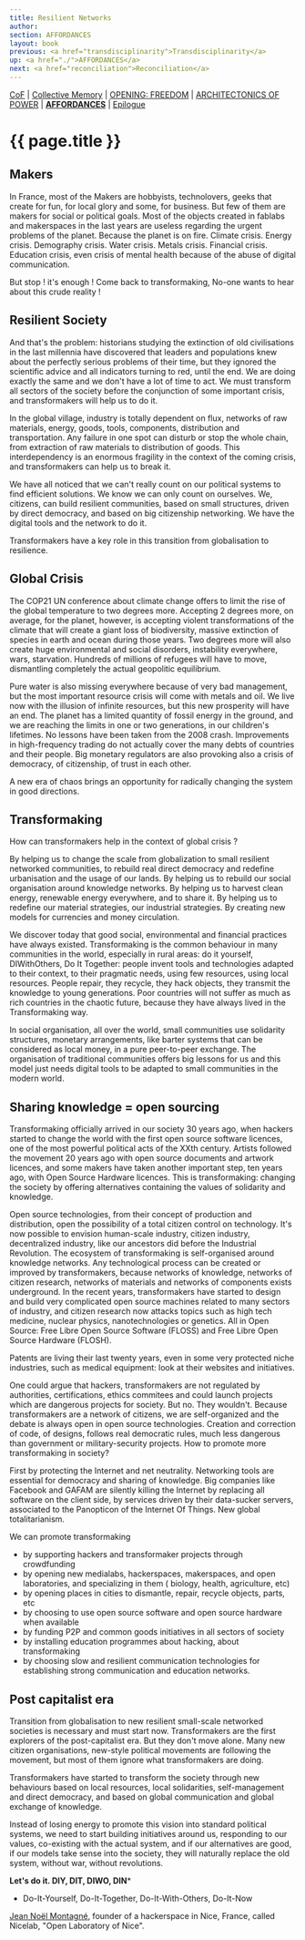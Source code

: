 ```yaml
---
title: Resilient Networks
author: 
section: AFFORDANCES
layout: book
previous: <a href="transdisciplinarity">Transdisciplinarity</a>
up: <a href="./">AFFORDANCES</a>
next: <a href="reconciliation">Reconciliation</a>
---
```


[CoF][c0] | [Collective Memory][c1] | [OPENING: FREEDOM][c2] | [ARCHITECTONICS OF POWER][c3] | __[AFFORDANCES][c4]__ | [Epilogue][c5]

[c0]: /book "Cost of Freedom"
[c1]: /book/collective-memory
[c2]: /book/opening:freedom
[c3]: /book/architectonics-of-power
[c4]: /book/affordances
[c5]: /book/epilogue

# {{ page.title }}

## Makers

In France, most of the Makers are hobbyists, technolovers, geeks that
create for fun, for local glory and some, for business. But few of
them are makers for social or political goals. Most of the objects
created in fablabs and makerspaces in the last years are useless
regarding the urgent problems of the planet. Because the planet is on
fire. Climate crisis. Energy crisis. Demography crisis. Water
crisis. Metals crisis. Financial crisis. Education crisis, even crisis
of mental health because of the abuse of digital communication.

But stop ! it's enough ! Come back to transformaking, No-one wants to
hear about this crude reality !

## Resilient Society

And that's the problem: historians studying the extinction of old
civilisations in the last millennia have discovered that leaders and
populations knew about the perfectly serious problems of their time,
but they ignored the scientific advice and all indicators turning to
red, until the end. We are doing exactly the same and we don't have a
lot of time to act. We must transform all sectors of the society
before the conjunction of some important crisis, and transformakers
will help us to do it.

In the global village, industry is totally dependent on flux, networks
of raw materials, energy, goods, tools, components, distribution and
transportation. Any failure in one spot can disturb or stop the whole
chain, from extraction of raw materials to distribution of goods. This
interdependency is an enormous fragility in the context of the coming
crisis, and transformakers can help us to break it.

We have all noticed that we can't really count on our political
systems to find efficient solutions. We know we can only count on
ourselves. We, citizens, can build resilient communities, based on
small structures, driven by direct democracy, and based on big
citizenship networking.  We have the digital tools and the network to
do it.

Transformakers have a key role in this transition from globalisation
to resilience.

## Global Crisis

The COP21 UN conference about climate change offers to limit the rise
of the global temperature to two degrees more. Accepting 2 degrees
more, on average, for the planet, however, is accepting violent
transformations of the climate that will create a giant loss of
biodiversity, massive extinction of species in earth and ocean during
those years. Two degrees more will also create huge environmental and
social disorders, instability everywhere, wars, starvation.  Hundreds
of millions of refugees will have to move, dismantling completely the
actual geopolitic equilibrium.

Pure water is also missing everywhere because of very bad management,
but the most important resource crisis will come with metals and
oil. We live now with the illusion of infinite resources, but this new
prosperity will have an end. The planet has a limited quantity of
fossil energy in the ground, and we are reaching the limits in one or
two generations, in our children's lifetimes. No lessons have been
taken from the 2008 crash. Improvements in high-frequency trading do
not actually cover the many debts of countries and their people. Big
monetary regulators are also provoking also a crisis of democracy, of
citizenship, of trust in each other.

A new era of chaos brings an opportunity for radically changing the
system in good directions.

## Transformaking

How can transformakers help in the context of global crisis ?

By helping us to change the scale from globalization to small
resilient networked communities, to rebuild real direct democracy and
redefine urbanisation and the usage of our lands. By helping us to
rebuild our social organisation around knowledge networks.  By helping
us to harvest clean energy, renewable energy everywhere, and to share
it. By helping us to redefine our material strategies, our industrial
strategies. By creating new models for currencies and money
circulation.

We discover today that good social, environmental and financial
practices have always existed. Transformaking is the common behaviour
in many communities in the world, especially in rural areas: do it
yourself, DIWithOthers, Do It Together: people invent tools and
technologies adapted to their context, to their pragmatic needs, using
few resources, using local resources. People repair, they recycle,
they hack objects, they transmit the knowledge to young
generations. Poor countries will not suffer as much as rich countries
in the chaotic future, because they have always lived in the
Transformaking way.

In social organisation, all over the world, small communities use
solidarity structures, monetary arrangements, like barter systems that
can be considered as local money, in a pure peer-to-peer exchange. The
organisation of traditional communities offers big lessons for us and
this model just needs digital tools to be adapted to small communities
in the modern world.

## Sharing knowledge = open sourcing

Transformaking officially arrived in our society 30 years ago, when
hackers started to change the world with the first open source
software licences, one of the most powerful political acts of the XXth
century. Artists followed the movement 20 years ago with open source
documents and artwork licences, and some makers have taken another
important step, ten years ago, with Open Source Hardware
licences. This is transformaking: changing the society by offering
alternatives containing the values of solidarity and knowledge.

Open source technologies, from their concept of production and
distribution, open the possibility of a total citizen control on
technology. It's now possible to envision human-scale industry,
citizen industry, decentralized industry, like our ancestors did
before the Industrial Revolution. The ecosystem of transformaking is
self-organised around knowledge networks. Any technological process
can be created or improved by transformakers, because networks of
knowledge, networks of citizen research, networks of materials and
networks of components exists underground. In the recent years,
transformakers have started to design and build very complicated open
source machines related to many sectors of industry, and citizen
research now attacks topics such as high tech medicine, nuclear
physics, nanotechnologies or genetics. All in Open Source: Free Libre
Open Source Software (FLOSS) and Free Libre Open Source Hardware
(FLOSH).

Patents are living their last twenty years, even in some very
protected niche industries, such as medical equipment: look at their
websites and initiatives.

One could argue that hackers, transformakers are not regulated by
authorities, certifications, ethics commitees and could launch
projects which are dangerous projects for society. But no. They
wouldn't. Because transformakers are a network of citizens, we are
self-organized and the debate is always open in open source
technologies. Creation and correction of code, of designs, follows
real democratic rules, much less dangerous than government or
military-security projects.  How to promote more transformaking in
society?

First by protecting the Internet and net neutrality. Networking tools
are essential for democracy and sharing of knowledge. Big companies
like Facebook and GAFAM are silently killing the Internet by replacing
all software on the client side, by services driven by their
data-sucker servers, associated to the Panopticon of the Internet Of
Things. New global totalitarianism.

We can promote transformaking

- by supporting hackers and transformaker projects through
  crowdfunding
- by opening new medialabs, hackerspaces, makerspaces, and open
  laboratories, and specializing in them ( biology, health,
  agriculture, etc)
- by opening places in cities to dismantle, repair, recycle objects,
  parts, etc
- by choosing to use open source software and open source hardware
  when available
- by funding P2P and common goods initiatives in all sectors of
  society
- by installing education programmes about hacking, about
  transformaking
- by choosing slow and resilient communication technologies for
  establishing strong communication and education networks.

## Post capitalist era

Transition from globalisation to new resilient small-scale networked
societies is necessary and must start now.  Transformakers are the
first explorers of the post-capitalist era. But they don't move
alone. Many new citizen organisations, new-style political movements
are following the movement, but most of them ignore what
transformakers are doing.

Transformakers have started to transform the society through new
behaviours based on local resources, local solidarities,
self-management and direct democracy, and based on global
communication and global exchange of knowledge.

Instead of losing energy to promote this vision into standard
political systems, we need to start building initiatives around us,
responding to our values, co-existing with the actual system, and if
our alternatives are good, if our models take sense into the society,
they will naturally replace the old system, without war, without
revolutions.

__Let's do it. DIY, DIT, DIWO, DIN__*

* Do-It-Yourself, Do-It-Together, Do-It-With-Others, Do-It-Now

<p class="author bio"><a href="../authors/jean-noel-montagne">Jean Noël Montagné</a>, founder of a hackerspace in Nice, France, called Nicelab, "Open Laboratory of Nice".</p>
